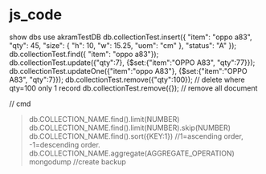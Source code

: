 # js_code

show dbs
use akramTestDB
db.collectionTest.insert({ "item": "oppo a83", "qty": 45, "size": { "h": 10, "w": 15.25, "uom": "cm" }, "status": "A" });
db.collectionTest.find({ "item": "oppo a83"});
db.collectionTest.update({"qty":7}, {$set:{"item":"OPPO A83", "qty":77}});
db.collectionTest.updateOne({"item":"oppo A83"}, {$set:{"item":"OPPO A83", "qty":7}});
db.collectionTest.remove({"qty":100});  // delete where qty=100 only 1 record
db.collectionTest.remove({}); // remove all document

// cmd
>db.COLLECTION_NAME.find().limit(NUMBER)
>db.COLLECTION_NAME.find().limit(NUMBER).skip(NUMBER)
>db.COLLECTION_NAME.find().sort({KEY:1})  //1=ascending order, -1=descending order.
>db.COLLECTION_NAME.aggregate(AGGREGATE_OPERATION)
>mongodump  //create backup

